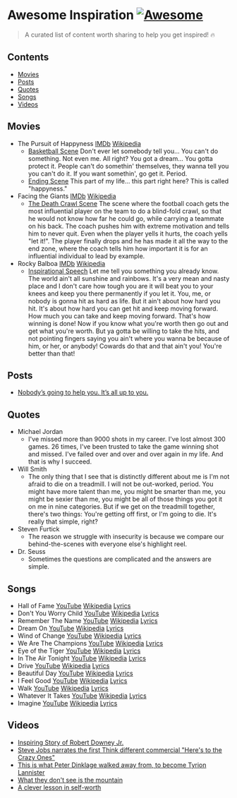 # Awesome Inspiration [![Awesome](https://cdn.rawgit.com/sindresorhus/awesome/d7305f38d29fed78fa85652e3a63e154dd8e8829/media/badge.svg)](https://github.com/sindresorhus/awesome)

> A curated list of content worth sharing to help you get inspired! :fire:


## Contents

- [Movies](#movies)
- [Posts](#posts)
- [Quotes](#quotes)
- [Songs](#songs)
- [Videos](#videos)


## Movies

- The Pursuit of Happyness [IMDb](http://www.imdb.com/title/tt0454921/) [Wikipedia](https://en.wikipedia.org/wiki/The_Pursuit_of_Happyness)
  - [Basketball Scene](https://www.youtube.com/watch?v=dPEdwaLQLag) Don't ever let somebody tell you... You can't do something. Not even me. All right? You got a dream... You gotta protect it. People can't do somethin' themselves, they wanna tell you you can't do it. If you want somethin', go get it. Period.
  - [Ending Scene](https://www.youtube.com/watch?v=x8-7mHT9edg) This part of my life... this part right here? This is called "happyness."
- Facing the Giants [IMDb](http://www.imdb.com/title/tt0805526/) [Wikipedia](https://en.wikipedia.org/wiki/Facing_the_Giants)
  - [The Death Crawl Scene](https://www.youtube.com/watch?v=-sUKoKQlEC4) The scene where the football coach gets the most influential player on the team to do a blind-fold crawl, so that he would not know how far he could go, while carrying a teammate on his back. The coach pushes him with extreme motivation and tells him to never quit. Even when the player yells it hurts, the coach yells "let it!". The player finally drops and he has made it all the way to the end zone, where the coach tells him how important it is for an influential individual to lead by example.
- Rocky Balboa [IMDb](http://www.imdb.com/title/tt0479143/) [Wikipedia](https://en.wikipedia.org/wiki/Rocky_Balboa_(film))
  - [Inspirational Speech](https://www.youtube.com/watch?v=D_Vg4uyYwEk) Let me tell you something you already know. The world ain't all sunshine and rainbows. It's a very mean and nasty place and I don't care how tough you are it will beat you to your knees and keep you there permanently if you let it. You, me, or nobody is gonna hit as hard as life. But it ain't about how hard you hit. It's about how hard you can get hit and keep moving forward. How much you can take and keep moving forward. That's how winning is done! Now if you know what you're worth then go out and get what you're worth. But ya gotta be willing to take the hits, and not pointing fingers saying you ain't where you wanna be because of him, or her, or anybody! Cowards do that and that ain't you! You're better than that!


## Posts

- [Nobody’s going to help you. It’s all up to you.](https://sivers.org/up2you)


## Quotes

- Michael Jordan
  - I've missed more than 9000 shots in my career. I've lost almost 300 games. 26 times, I've been trusted to take the game winning shot and missed. I've failed over and over and over again in my life. And that is why I succeed.
- Will Smith
  - The only thing that I see that is distinctly different about me is I'm not afraid to die on a treadmill. I will not be out-worked, period. You might have more talent than me, you might be smarter than me, you might be sexier than me, you might be all of those things you got it on me in nine categories. But if we get on the treadmill together, there's two things: You're getting off first, or I'm going to die. It's really that simple, right?
- Steven Furtick
  - The reason we struggle with insecurity is because we compare our behind-the-scenes with everyone else's highlight reel.
- Dr. Seuss
  - Sometimes the questions are complicated and the answers are simple.


## Songs

- Hall of Fame [YouTube](https://www.youtube.com/watch?v=mk48xRzuNvA) [Wikipedia](https://en.wikipedia.org/wiki/Hall_of_Fame_(song)) [Lyrics](http://www.azlyrics.com/lyrics/script/halloffame.html)
- Don't You Worry Child [YouTube](https://www.youtube.com/watch?v=1y6smkh6c-0) [Wikipedia](https://en.wikipedia.org/wiki/Don%27t_You_Worry_Child) [Lyrics](https://www.azlyrics.com/lyrics/swedishhousemafia/dontyouworrychild.html)
- Remember The Name [YouTube](https://www.youtube.com/watch?v=VDvr08sCPOc) [Wikipedia](https://en.wikipedia.org/wiki/Remember_the_Name) [Lyrics](https://www.azlyrics.com/lyrics/fortminor/rememberthename.html)
- Dream On [YouTube](https://www.youtube.com/watch?v=qzTZ76vhnKk) [Wikipedia](https://en.wikipedia.org/wiki/Dream_On_(Aerosmith_song)) [Lyrics](https://www.azlyrics.com/lyrics/aerosmith/dreamon.html)
- Wind of Change [YouTube](https://youtu.be/n4RjJKxsamQ) [Wikipedia](https://en.wikipedia.org/wiki/Wind_of_Change_(Scorpions_song)) [Lyrics](https://www.azlyrics.com/lyrics/scorpions/windofchange.html)
- We Are The Champions [YouTube](https://youtu.be/04854XqcfCY) [Wikipedia](https://en.wikipedia.org/wiki/We_Are_the_Champions) [Lyrics](https://www.azlyrics.com/lyrics/queen/wearethechampions.html) 
- Eye of the Tiger [YouTube](https://youtu.be/btPJPFnesV4) [Wikipedia](https://en.wikipedia.org/wiki/Eye_of_the_Tiger) [Lyrics](https://www.azlyrics.com/lyrics/survivor/eyeofthetiger.html)
- In The Air Tonight [YouTube](https://youtu.be/gZrcUDRUBjw) [Wikipedia](https://en.wikipedia.org/wiki/In_the_Air_Tonight) [Lyrics](https://www.azlyrics.com/lyrics/philcollins/intheairtonight.html)
- Drive  [YouTube](https://youtu.be/fgT9zGkiLig ) [Wikipedia](https://en.wikipedia.org/wiki/Drive_(Incubus_song)) [Lyrics](https://www.azlyrics.com/lyrics/incubus/drive.html)
- Beautiful Day [YouTube](https://youtu.be/co6WMzDOh1o) [Wikipedia](https://en.wikipedia.org/wiki/Beautiful_Day) [Lyrics](https://www.azlyrics.com/lyrics/u2band/beautifulday.html)
- I Feel Good [YouTube](https://youtu.be/SzlpTRNIAvc) [Wikipedia](https://en.wikipedia.org/wiki/I_Got_You_(I_Feel_Good)) [Lyrics](https://www.azlyrics.com/lyrics/jamesbrown/igotyouifeelgood.html)
- Walk [YouTube](https://youtu.be/4PkcfQtibmU ) [Wikipedia](https://en.wikipedia.org/wiki/Walk_(Foo_Fighters_song)) [Lyrics](https://www.azlyrics.com/lyrics/foofighters/walk.html)
- Whatever It Takes [YouTube](https://www.youtube.com/watch?v=gOsM-DYAEhY) [Wikipedia](https://en.wikipedia.org/wiki/Whatever_It_Takes_(Imagine_Dragons_song)) [Lyrics](https://www.azlyrics.com/lyrics/imaginedragons/whateverittakes.html)
- Imagine  [YouTube](https://youtu.be/XLgYAHHkPFs) [Wikipedia](https://en.wikipedia.org/wiki/Imagine_(John_Lennon_song)) [Lyrics](https://www.azlyrics.com/lyrics/johnlennon/imagine.html)

## Videos

- [Inspiring Story of Robert Downey Jr.](https://www.facebook.com/TheBornRealist/videos/919818351502217)
- [Steve Jobs narrates the first Think different commercial "Here's to the Crazy Ones"](https://www.youtube.com/watch?v=8rwsuXHA7RA)
- [This is what Peter Dinklage walked away from, to become Tyrion Lannister](https://www.facebook.com/goalcast/videos/1487480434662475)
- [What they don't see is the mountain](https://www.facebook.com/goalcast/videos/1364131340330719)
- [A clever lesson in self-worth](https://www.facebook.com/diply/videos/1453994404678917)
